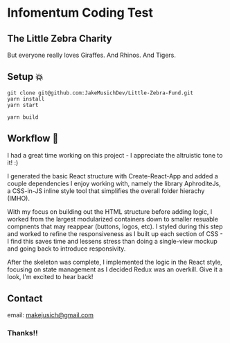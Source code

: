 # Infomentum Coding Test 

## The Little Zebra Charity 
But everyone really loves Giraffes. And Rhinos. And Tigers.

## Setup :boom:

```
git clone git@github.com:JakeMusichDev/Little-Zebra-Fund.git
yarn install 
yarn start 
```

```
yarn build
```

## Workflow :shower:

I had a great time working on this project - I appreciate the altruistic tone to it! :) 

I generated the basic React structure with Create-React-App and added a couple dependencies I enjoy working with, namely the library AphroditeJs, a CSS-in-JS inline style tool that simplifies the overall folder hierachy (IMHO).

With my focus on building out the HTML structure before adding logic, I worked from the largest modularized containers down to smaller resuable compnents that may reappear (buttons, logos, etc). I styled during this step and worked to refine the responsiveness as I built up each section of CSS - I find this saves time and lessens stress than doing a single-view mockup and going back to introduce responsivity.

After the skeleton was complete, I implemented the logic in the React style, focusing on state management as I decided Redux was an overkill. Give it a look, I'm excited to hear back! 

## Contact 

email: makejusich@gmail.com 


### Thanks!!
